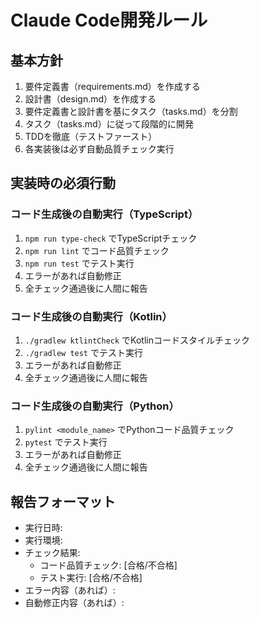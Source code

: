# Claude Code開発ルール

## 基本方針
1. 要件定義書（requirements.md）を作成する
2. 設計書（design.md）を作成する
3. 要件定義書と設計書を基にタスク（tasks.md）を分割
4. タスク（tasks.md）に従って段階的に開発
5. TDDを徹底（テストファースト）
6. 各実装後は必ず自動品質チェック実行

## 実装時の必須行動

### コード生成後の自動実行（TypeScript）
1. `npm run type-check` でTypeScriptチェック
2. `npm run lint` でコード品質チェック
3. `npm run test` でテスト実行
4. エラーがあれば自動修正
5. 全チェック通過後に人間に報告

### コード生成後の自動実行（Kotlin）
1. `./gradlew ktlintCheck` でKotlinコードスタイルチェック
2. `./gradlew test` でテスト実行
3. エラーがあれば自動修正
4. 全チェック通過後に人間に報告

### コード生成後の自動実行（Python）
1. `pylint <module_name>` でPythonコード品質チェック
2. `pytest` でテスト実行
3. エラーがあれば自動修正
4. 全チェック通過後に人間に報告

## 報告フォーマット
- 実行日時:
- 実行環境:
- チェック結果:
  - コード品質チェック: [合格/不合格]
  - テスト実行: [合格/不合格]
- エラー内容（あれば）:
- 自動修正内容（あれば）:
